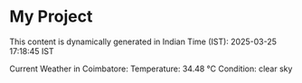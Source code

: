 # My Project

This content is dynamically generated in Indian Time (IST): 2025-03-25 17:18:45 IST


Current Weather in Coimbatore:
Temperature: 34.48 °C
Condition: clear sky
